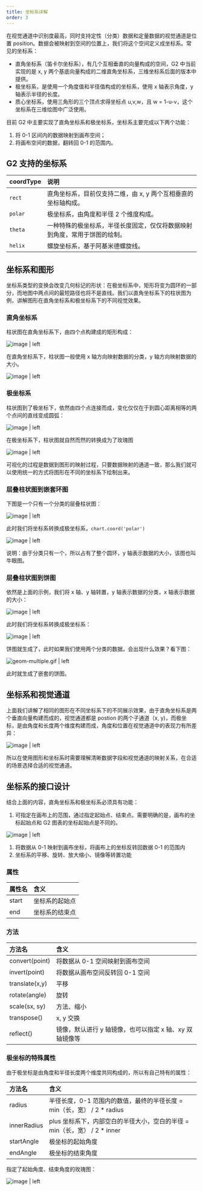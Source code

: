 ```yaml
---
title: 坐标系详解
order: 3
---
```


在视觉通道中识别度最高，同时支持定性（分类）数据和定量数据的视觉通道是位置 position。数据会被映射到空间的位置上，我们将这个空间定义成坐标系。常见的坐标系：

* 直角坐标系（笛卡尔坐标系），有几个互相垂直的向量构成的空间，G2 中当前实现的是 x, y 两个基底向量构成的二维直角坐标系，三维坐标系后面的版本中提供。
* 极坐标系，是使用一个角度值和半径值构成的坐标系，使用 x 轴表示角度，y 轴表示半径的长度。
* 质心坐标系，使用三角形的三个顶点求得坐标点 u,v,w，且 w = 1-u-v，这个坐标系在三维绘图中广泛使用。

目前 G2 中主要实现了直角坐标系和极坐标系，坐标系主要完成以下两个功能：

1. 将 0-1 区间内的数据映射到画布空间；
2. 将画布空间的数据，翻转回 0-1 的范围内。

## G2 支持的坐标系

| coordType | 说明 |
| :--- | :--- |
| `rect` | 直角坐标系，目前仅支持二维，由 x, y 两个互相垂直的坐标轴构成。 |
| `polar` | 极坐标系，由角度和半径 2 个维度构成。 |
| `theta` | 一种特殊的极坐标系，半径长度固定，仅仅将数据映射到角度，常用于饼图的绘制。 |
| `helix` | 螺旋坐标系，基于阿基米德螺旋线。 |

## 坐标系和图形

坐标系类型的变换会改变几何标记的形状：在极坐标系中，矩形将变为圆环的一部分，而地图中两点间的最短路径也将不是直线。我们以直角坐标系下的柱状图为例，讲解图形在直角坐标系和极坐标系下的不同视觉效果。

### 直角坐标系

柱状图在直角坐标系下，由四个点构建成的矩形构成：

![image | left](https://zos.alipayobjects.com/skylark/c15a3d43-30db-4fc4-9f33-1ceabb1a7d09/attach/1996/574d2c396f582fee/image.png "")

在直角坐标系下，柱状图一般使用 x 轴方向映射数据的分类，y 轴方向映射数据的大小。

![image | left](https://zos.alipayobjects.com/skylark/57cc924d-1423-4161-8359-358f7713d70c/attach/1996/c53d9ae97e3affb6/image.png "")

### 极坐标系

柱状图到了极坐标下，依然由四个点连接而成，变化仅仅在于到圆心距离相等的两个点间的直线变成圆弧：

![image | left](https://zos.alipayobjects.com/skylark/942355ae-86b8-4cfe-8a21-ff71841893b1/attach/1996/54506bc5db4971ab/image.png "")

在极坐标系下，柱状图就自然而然的转换成为了玫瑰图

![image | left](https://zos.alipayobjects.com/skylark/287e6a00-d259-483c-92db-4f39f6eca71a/attach/1996/2c6ffd501c395c52/image.png "")

可视化的过程是数据到图形的映射过程，只要数据映射的通道一致，那么我们就可以使用统一的方式将图形在不同的坐标系下绘制出来。

### 层叠柱状图到嵌套环图

下图是一个只有一个分类的层叠柱状图：

![image | left](https://zos.alipayobjects.com/skylark/6c33b90e-df5f-40ae-ab0e-57df801ff125/attach/1996/8f29513d6190f2f4/image.png "")

此时我们将坐标系转换成极坐标系，`chart.coord('polar')`

![image | left](https://zos.alipayobjects.com/skylark/f52ff2e8-0095-4ae9-99ec-c1a1750fa208/attach/1996/3b0977291d9eb1be/image.png "")

说明：由于分类只有一个，所以占有了整个圆环，y 轴表示数据的大小，该图也叫牛眼图。

### 层叠柱状图到饼图

依然是上面的示例，我们将 x 轴、y 轴转置，y 轴表示数据的分类，x 轴表示数据的大小：

![image | left](https://zos.alipayobjects.com/skylark/6c0641df-b07f-4ac6-8db5-2136ab2e697b/attach/1996/e2977d10312b8168/image.png "")

此时我们将坐标系转换成极坐标系：

![image | left](https://zos.alipayobjects.com/skylark/a7fd64d4-6892-4e02-a3f8-87ef642d6e6a/attach/1996/91f7a52863065471/image.png "")

饼图就生成了，此时如果我们使用两个分类的数据，会出现什么效果？看下图：

![geom-multiple.gif | left](https://zos.alipayobjects.com/skylark/8261fb69-d5c1-43a1-9c65-19a2d54c5420/attach/1996/3a8fb32c9095bf20/geom-multiple.gif "")

此时就生成了嵌套的饼图。

## 坐标系和视觉通道

上面我们讲解了相同的图形在不同坐标系下的不同展示效果，由于直角坐标系是两个垂直向量构建而成的，视觉通道都是 postion 的两个子通道（x, y)，而极坐标，是由角度和长度两个维度构建而成，角度和位置在视觉通道中的表现力有所差异：

![image | left](https://zos.alipayobjects.com/rmsportal/SbFIAczdQaCpyKV.png "")

所以在使用图形和坐标系时需要理解清晰数据字段和视觉通道的映射关系，在合适的场景选择合适的视觉通道。

## 坐标系的接口设计

结合上面的内容，直角坐标系和极坐标系必须具有功能：
1. 可指定在画布上的范围，通过指定起始点、结束点。需要明确的是，画布的坐标起始点和 G2 图表的坐标起始点是不同的。

![image | left](https://zos.alipayobjects.com/skylark/99e7ccac-b372-475b-a7f3-ae8cd7f83b6b/attach/1996/4675bdea80f7beb4/image.png "")

1. 将数据从 0-1 映射到画布坐标，将画布上的坐标反转回数据 0-1 的范围内
2. 坐标系的平移、旋转、放大缩小、镜像等转置功能

### 属性

| 属性名 | 含义 |
| :--- | :--- |
| start | 坐标系的起始点 |
| end | 坐标系的结束点 |

### 方法

| 方法名 | 含义 |
| :--- | :--- |
| convert(point) | 将数据从 0-1 空间映射到画布空间 |
| invert(point) | 将数据从画布空间反转回 0-1 空间 |
| translate(x,y) | 平移 |
| rotate(angle) | 旋转 |
| scale(sx, sy) | 方法、缩小 |
| transpose() | x, y 交换 |
| reflect() | 镜像，默认进行 y 轴镜像，也可以指定 x 轴、xy 双轴镜像等 |

### 极坐标的特殊属性

由于极坐标是由角度和半径长度两个维度共同构成的，所以有自己特有的属性：

| 方法名 | 含义 |
| :--- | :--- |
| radius | 半径长度，0-1 范围内的数值，最终的半径长度 = min（长，宽） / 2 \* radius |
| innerRadius | plus 坐标系下，内部空白的半径大小，空白的半径 = min（长，宽） / 2 \* inner |
| startAngle | 极坐标的起始角度 |
| endAngle | 极坐标的结束角度 |

指定了起始角度、结束角度的玫瑰图：

![image | left](https://zos.alipayobjects.com/basement/skylark/0ad680ae14790910901892109d17d3/attach/4080/900/image.png "")
